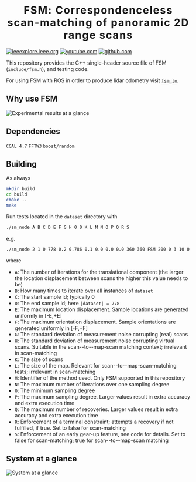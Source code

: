 <h1 align='center' style="text-align:center; font-weight:bold; font-size:2.0em;letter-spacing:2.0px;"> FSM: Correspondenceless scan-matching of panoramic 2D range scans </h1>

[![ieeexplore.ieee.org](https://img.shields.io/badge/IEEE/RSJ_IROS_2022_paper-00629B)](https://ieeexplore.ieee.org/abstract/document/9981228)
[![youtube.com](https://img.shields.io/badge/1'_presentation-YouTube-FF0000)](https://www.youtube.com/watch?v=hB4qsHCEXGI)
[![github.com](https://img.shields.io/badge/pdf_presentation-333333)](https://github.com/phd-li9i/fsm_presentation_iros22/blob/master/main.pdf)

This repository provides the C++ single-header source file of FSM (`include/fsm.h`), and testing code.

For using FSM with ROS in order to produce lidar odometry visit [`fsm_lo`](https://github.com/li9i/fsm-lo).

## Why use FSM

![Experimental results at a glance](https://i.imgur.com/GvFlHgF.png)


## Dependencies
`CGAL 4.7`
`FFTW3`
`boost/random`

## Building

As always
```sh
mkdir build
cd build
cmake ..
make
```

Run tests located in the `dataset` directory with


```sh
./sm_node A B C D E F G H 0 0 K L M N O P Q R S
```

e.g.

```sh
./sm_node 2 1 0 778 0.2 0.786 0.1 0.0 0.0 0.0 360 360 FSM 200 0 3 10 0 0
```

where

- `A`: The number of iterations for the translational component (the larger the
       location displacement between scans the higher this value needs to be)
- `B`: How many times to iterate over all instances of `dataset`
- `C`: The start sample id; typically 0
- `D`: The end sample id; here `|dataset| = 778`
- `E`: The maximum location displacement. Sample locations are generated uniformly in [-E,+E]
- `F`: The maximum orientation displacement. Sample orientations are generated uniformly in [-F,+F]
- `G`: The standard deviation of measurement noise corrupting (real) scans
- `H`: The standard deviation of measurement noise corrupting virtual scans. Suitable in the scan--to--map-scan matching context; irrelevant in scan-matching
- `K`: The size of scans
- `L`: The size of the map. Relevant for scan--to--map-scan-matching tests; irrelevant in scan-matching
- `M`: Identifier of the method used. Only FSM supported in this repository
- `N`: The maximum number of iterations over one sampling degree
- `O`: The minimum sampling degree
- `P`: The maximum sampling degree. Larger values result in extra accuracy and extra execution time
- `Q`: The maximum number of recoveries. Larger values result in extra accuracy and extra execution time
- `R`: Enforcement of a terminal constraint; attempts a recovery if not fulfilled, if true. Set to false for scan-matching
- `S`: Enforcement of an early gear-up feature, see code for details. Set to false for scan-matching; true for scan--to--map-scan matching

## System at a glance

![System at a glance](https://i.imgur.com/PHIThGJ.png)
